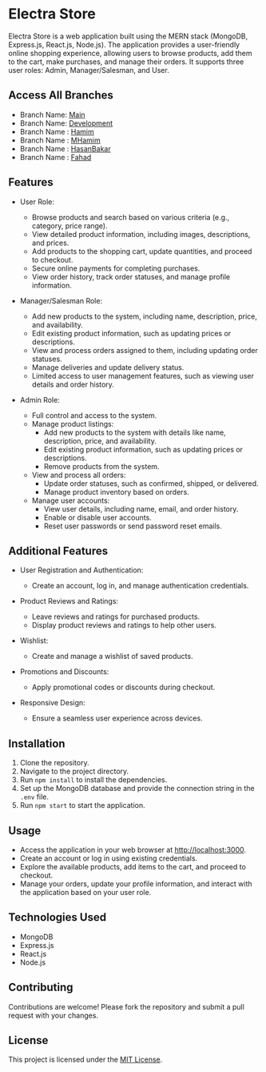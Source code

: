 # Electra Store

Electra Store is a web application built using the MERN stack (MongoDB, Express.js, React.js, Node.js). The application provides a user-friendly online shopping experience, allowing users to browse products, add them to the cart, make purchases, and manage their orders. It supports three user roles: Admin, Manager/Salesman, and User.


## Access All Branches

- Branch Name: [Main](https://electra-store-client.vercel.app/)
- Branch Name: [Development](https://electra-store-client-git-development-techninjas.vercel.app/)
- Branch Name : [Hamim](https://electra-store-client-git-hamim-techninjas.vercel.app/)
- Branch Name : [MHamim](https://electra-store-client-git-mhamim-techninjas.vercel.app/)
- Branch Name : [HasanBakar](https://electra-store-client-hasanbakar.vercel.app/)
- Branch Name : [Fahad](https://electra-store-client-git-fahad-techninjas.vercel.app/)



## Features

- User Role:
  - Browse products and search based on various criteria (e.g., category, price range).
  - View detailed product information, including images, descriptions, and prices.
  - Add products to the shopping cart, update quantities, and proceed to checkout.
  - Secure online payments for completing purchases.
  - View order history, track order statuses, and manage profile information.

- Manager/Salesman Role:
  - Add new products to the system, including name, description, price, and availability.
  - Edit existing product information, such as updating prices or descriptions.
  - View and process orders assigned to them, including updating order statuses.
  - Manage deliveries and update delivery status.
  - Limited access to user management features, such as viewing user details and order history.

- Admin Role:
  - Full control and access to the system.
  - Manage product listings:
    - Add new products to the system with details like name, description, price, and availability.
    - Edit existing product information, such as updating prices or descriptions.
    - Remove products from the system.
  - View and process all orders:
    - Update order statuses, such as confirmed, shipped, or delivered.
    - Manage product inventory based on orders.
  - Manage user accounts:
    - View user details, including name, email, and order history.
    - Enable or disable user accounts.
    - Reset user passwords or send password reset emails.

## Additional Features

- User Registration and Authentication:
  - Create an account, log in, and manage authentication credentials.

- Product Reviews and Ratings:
  - Leave reviews and ratings for purchased products.
  - Display product reviews and ratings to help other users.

- Wishlist:
  - Create and manage a wishlist of saved products.

- Promotions and Discounts:
  - Apply promotional codes or discounts during checkout.

- Responsive Design:
  - Ensure a seamless user experience across devices.

## Installation

1. Clone the repository.
2. Navigate to the project directory.
3. Run `npm install` to install the dependencies.
4. Set up the MongoDB database and provide the connection string in the `.env` file.
5. Run `npm start` to start the application.

## Usage

- Access the application in your web browser at [http://localhost:3000](http://localhost:3000).
- Create an account or log in using existing credentials.
- Explore the available products, add items to the cart, and proceed to checkout.
- Manage your orders, update your profile information, and interact with the application based on your user role.

## Technologies Used

- MongoDB
- Express.js
- React.js
- Node.js

## Contributing

Contributions are welcome! Please fork the repository and submit a pull request with your changes.

## License

This project is licensed under the [MIT License](LICENSE).
